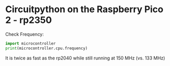 # Circuitpython on the Raspberry Pico 2 - rp2350

Check Frequency:

``` py
import microcontroller
print(microcontroller.cpu.frequency)
```

It is twice as fast as the rp2040 while still running at 150 MHz (vs. 133 MHz)
